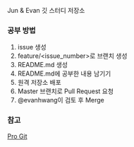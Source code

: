 Jun & Evan 깃 스터디 저장소

### 공부 방법
1. issue 생성
2. feature/<issue_number>로 브랜치 생성
3. README.md 생성 
4. README.md에 공부한 내용 남기기
5. 원격 저장소 배포
6. Master 브랜치로 Pull Request 요청
7. @evanhwang이 검토 후 Merge

### 참고
[Pro Git](https://git-scm.com/book/ko/v2)

